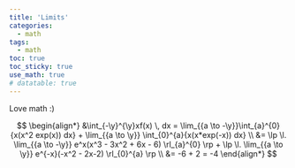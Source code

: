 ```yaml
---
title: 'Limits'
categories:
  - math
tags:
  - math 
toc: true
toc_sticky: true
use_math: true
# datatable: true
---
```


Love math :)

$$
 \begin{align*}
         &\int_{-\y}^{\y}xf(x) \, dx = \lim_{{a \to -\y}}\int_{a}^{0}{x(x^2 exp(x)) dx} + \lim_{{a \to \y}} \int_{0}^{a}{x(x*exp(-x)) dx}  \\
         &= \lp \l. \lim_{{a \to -\y}} e^x(x^3 - 3x^2 + 6x - 6) \rl_{a}^{0} \rp + \lp \l. \lim_{{a \to \y}} e^{-x}(-x^2 - 2x-2) \rl_{0}^{a} \rp \\
         &= -6 + 2 = -4
    \end{align*}
$$
